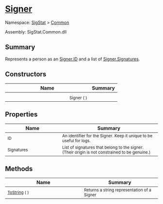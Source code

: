 # [Signer](./Signer.md)

Namespace: [SigStat]() > [Common](./README.md)

Assembly: SigStat.Common.dll

## Summary
Represents a person as an [Signer.ID](https://github.com/hargitomi97/sigstat/blob/master/docs/md/SigStat/Common/Signer.md) and a list of [Signer.Signatures](https://github.com/hargitomi97/sigstat/blob/master/docs/md/SigStat/Common/Signer.md).

## Constructors

| Name | Summary | 
| --- | --- | 
| <img width=200/> <sub>Signer (  )</sub>| <sub></sub>| <br>


## Properties

| Name | Summary | 
| --- | --- | 
| <img width=200/> <sub>ID</sub>| <sub>An identifier for the Signer. Keep it unique to be useful for logs.</sub>| <br>
| <img width=200/> <sub>Signatures</sub>| <sub>List of signatures that belong to the signer.  (Their origin is not constrained to be genuine.)</sub>| <br>


## Methods

| Name | Summary | 
| --- | --- | 
| <img width=200/> <sub>[ToString](./Methods/Signer-100663452.md) (  )</sub>| <sub>Returns a string representation of a Signer</sub>| <br>


